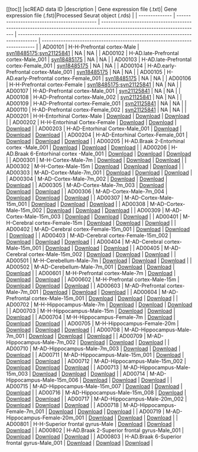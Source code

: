 [[toc]]
|scREAD data ID |description | Gene expression file (.txt)| Gene expression file (.fst)|Processed Seurat object (.rds) |
| -------------- | -------------------------------------------- | ----------------------------------------------------------------------------------------------------------------------- | -------------------------------------------------------------------------------------- | --------------------------------------------------------------------------- |
| AD00101 | H-H-Prefrontal cortex-Male | [syn18485175](https://www.synapse.org/#!Synapse:syn18485175);[syn21125841](https://www.synapse.org/#!Synapse:syn21125841) | NA | NA |
| AD00102 | H-AD.late-Prefrontal cortex-Male_001 | [syn18485175](https://www.synapse.org/#!Synapse:syn18485175) | NA | NA |
| AD00103 | H-AD.late-Prefrontal cortex-Female_001 | [syn18485175](https://www.synapse.org/#!Synapse:syn18485175) | NA | NA |
| AD00104 | H-AD.early-Prefrontal cortex-Male_001 | [syn18485175](https://www.synapse.org/#!Synapse:syn18485175) | NA | NA |
| AD00105 | H-AD.early-Prefrontal cortex-Female_001 | [syn18485175](https://www.synapse.org/#!Synapse:syn18485175) | NA | NA |
| AD00106 | H-H-Prefrontal cortex-Female | [syn18485175](https://www.synapse.org/#!Synapse:syn18485175);[syn21125841](https://www.synapse.org/#!Synapse:syn21125841) | NA | NA |
| AD00107 | H-AD-Prefrontal cortex-Male_001 | [syn21125841](https://www.synapse.org/#!Synapse:syn21125841) | NA | NA |
| AD00108 | H-AD-Prefrontal cortex-Male_002 | [syn21125841](https://www.synapse.org/#!Synapse:syn21125841) | NA | NA |
| AD00109 | H-AD-Prefrontal cortex-Female_001 | [syn21125841](https://www.synapse.org/#!Synapse:syn21125841) | NA | NA |
| AD00110 | H-AD-Prefrontal cortex-Female_002 | [syn21125841](https://www.synapse.org/#!Synapse:syn21125841) | NA | NA |
| AD00201 | H-H-Entorhinal Cortex-Male | [Download](https://bmbl.bmi.osumc.edu/downloadFiles/scread/expression/AD00201_expr.txt.zip) | [Download](https://bmbl.bmi.osumc.edu/downloadFiles/scread/label/AD00201_cell_label.txt.zip) | [Download](https://bmbl.bmi.osumc.edu/downloadFiles/scread/obj/AD00201.obj) |
| AD00202 | H-H-Entorhinal Cortex-Female | [Download](https://bmbl.bmi.osumc.edu/downloadFiles/scread/expression/AD00202_expr.txt.zip) | [Download](https://bmbl.bmi.osumc.edu/downloadFiles/scread/label/AD00202_cell_label.txt.zip) | [Download](https://bmbl.bmi.osumc.edu/downloadFiles/scread/obj/AD00202.obj) |
| AD00203 | H-AD-Entorhinal Cortex-Male_001 | [Download](https://bmbl.bmi.osumc.edu/downloadFiles/scread/expression/AD00203_expr.txt.zip) | [Download](https://bmbl.bmi.osumc.edu/downloadFiles/scread/label/AD00203_cell_label.txt.zip) | [Download](https://bmbl.bmi.osumc.edu/downloadFiles/scread/obj/AD00203.obj) |
| AD00204 | H-AD-Entorhinal Cortex-Female_001 | [Download](https://bmbl.bmi.osumc.edu/downloadFiles/scread/expression/AD00204_expr.txt.zip) | [Download](https://bmbl.bmi.osumc.edu/downloadFiles/scread/label/AD00204_cell_label.txt.zip) | [Download](https://bmbl.bmi.osumc.edu/downloadFiles/scread/obj/AD00204.obj) |
| AD00205 | H-AD.Braak 2-Entorhinal cortex -Male_001 | [Download](https://bmbl.bmi.osumc.edu/downloadFiles/scread/expression/AD00205_expr.txt.zip) | [Download](https://bmbl.bmi.osumc.edu/downloadFiles/scread/label/AD00205_cell_label.txt.zip) | [Download](https://bmbl.bmi.osumc.edu/downloadFiles/scread/obj/AD00205.obj) |
| AD00206 | H-AD.Braak 6-Entorhinal cortex -Male_001 | [Download](https://bmbl.bmi.osumc.edu/downloadFiles/scread/expression/AD00206_expr.txt.zip) | [Download](https://bmbl.bmi.osumc.edu/downloadFiles/scread/label/AD00206_cell_label.txt.zip) | [Download](https://bmbl.bmi.osumc.edu/downloadFiles/scread/obj/AD00206.obj) |
| AD00301 | M-H-Cortex-Male-7m | [Download](https://bmbl.bmi.osumc.edu/downloadFiles/scread/expression/AD00301_expr.txt.zip) | [Download](https://bmbl.bmi.osumc.edu/downloadFiles/scread/label/AD00301_cell_label.txt.zip) | [Download](https://bmbl.bmi.osumc.edu/downloadFiles/scread/obj/AD00301.obj) |
| AD00302 | M-H-Cortex-Male-15m | [Download](https://bmbl.bmi.osumc.edu/downloadFiles/scread/expression/AD00302_expr.txt.zip) | [Download](https://bmbl.bmi.osumc.edu/downloadFiles/scread/label/AD00302_cell_label.txt.zip) | [Download](https://bmbl.bmi.osumc.edu/downloadFiles/scread/obj/AD00302.obj) |
| AD00303 | M-AD-Cortex-Male-7m_001 | [Download](https://bmbl.bmi.osumc.edu/downloadFiles/scread/expression/AD00303_expr.txt.zip) | [Download](https://bmbl.bmi.osumc.edu/downloadFiles/scread/label/AD00303_cell_label.txt.zip) | [Download](https://bmbl.bmi.osumc.edu/downloadFiles/scread/obj/AD00303.obj) |
| AD00304 | M-AD-Cortex-Male-7m_002 | [Download](https://bmbl.bmi.osumc.edu/downloadFiles/scread/expression/AD00304_expr.txt.zip) | [Download](https://bmbl.bmi.osumc.edu/downloadFiles/scread/label/AD00304_cell_label.txt.zip) | [Download](https://bmbl.bmi.osumc.edu/downloadFiles/scread/obj/AD00304.obj) |
| AD00305 | M-AD-Cortex-Male-7m_003 | [Download](https://bmbl.bmi.osumc.edu/downloadFiles/scread/expression/AD00305_expr.txt.zip) | [Download](https://bmbl.bmi.osumc.edu/downloadFiles/scread/label/AD00305_cell_label.txt.zip) | [Download](https://bmbl.bmi.osumc.edu/downloadFiles/scread/obj/AD00305.obj) |
| AD00306 | M-AD-Cortex-Male-7m_004 | [Download](https://bmbl.bmi.osumc.edu/downloadFiles/scread/expression/AD00306_expr.txt.zip) | [Download](https://bmbl.bmi.osumc.edu/downloadFiles/scread/label/AD00306_cell_label.txt.zip) | [Download](https://bmbl.bmi.osumc.edu/downloadFiles/scread/obj/AD00306.obj) |
| AD00307 | M-AD-Cortex-Male-15m_001 | [Download](https://bmbl.bmi.osumc.edu/downloadFiles/scread/expression/AD00307_expr.txt.zip) | [Download](https://bmbl.bmi.osumc.edu/downloadFiles/scread/label/AD00307_cell_label.txt.zip) | [Download](https://bmbl.bmi.osumc.edu/downloadFiles/scread/obj/AD00307.obj) |
| AD00308 | M-AD-Cortex-Male-15m_002 | [Download](https://bmbl.bmi.osumc.edu/downloadFiles/scread/expression/AD00308_expr.txt.zip) | [Download](https://bmbl.bmi.osumc.edu/downloadFiles/scread/label/AD00308_cell_label.txt.zip) | [Download](https://bmbl.bmi.osumc.edu/downloadFiles/scread/obj/AD00308.obj) |
| AD00309 | M-AD-Cortex-Male-15m_003 | [Download](https://bmbl.bmi.osumc.edu/downloadFiles/scread/expression/AD00309_expr.txt.zip) | [Download](https://bmbl.bmi.osumc.edu/downloadFiles/scread/label/AD00309_cell_label.txt.zip) | [Download](https://bmbl.bmi.osumc.edu/downloadFiles/scread/obj/AD00309.obj) |
| AD00401 | M-H-Cerebral cortex-Female-15m | [Download](https://bmbl.bmi.osumc.edu/downloadFiles/scread/expression/AD00401_expr.txt.zip) | [Download](https://bmbl.bmi.osumc.edu/downloadFiles/scread/label/AD00401_cell_label.txt.zip) | [Download](https://bmbl.bmi.osumc.edu/downloadFiles/scread/obj/AD00401.obj) |
| AD00402 | M-AD-Cerebral cortex-Female-15m_001 | [Download](https://bmbl.bmi.osumc.edu/downloadFiles/scread/expression/AD00402_expr.txt.zip) | [Download](https://bmbl.bmi.osumc.edu/downloadFiles/scread/label/AD00402_cell_label.txt.zip) | [Download](https://bmbl.bmi.osumc.edu/downloadFiles/scread/obj/AD00402.obj) |
| AD00403 | M-AD-Cerebral cortex-Female-15m_002 | [Download](https://bmbl.bmi.osumc.edu/downloadFiles/scread/expression/AD00403_expr.txt.zip) | [Download](https://bmbl.bmi.osumc.edu/downloadFiles/scread/label/AD00403_cell_label.txt.zip) | [Download](https://bmbl.bmi.osumc.edu/downloadFiles/scread/obj/AD00403.obj) |
| AD00404 | M-AD-Cerebral cortex-Male-15m_001 | [Download](https://bmbl.bmi.osumc.edu/downloadFiles/scread/expression/AD00404_expr.txt.zip) | [Download](https://bmbl.bmi.osumc.edu/downloadFiles/scread/label/AD00404_cell_label.txt.zip) | [Download](https://bmbl.bmi.osumc.edu/downloadFiles/scread/obj/AD00404.obj) |
| AD00405 | M-AD-Cerebral cortex-Male-15m_002 | [Download](https://bmbl.bmi.osumc.edu/downloadFiles/scread/expression/AD00405_expr.txt.zip) | [Download](https://bmbl.bmi.osumc.edu/downloadFiles/scread/label/AD00405_cell_label.txt.zip) | [Download](https://bmbl.bmi.osumc.edu/downloadFiles/scread/obj/AD00405.obj) |
| AD00501 | M-H-Cerebellum-Male-7m | [Download](https://bmbl.bmi.osumc.edu/downloadFiles/scread/expression/AD00501_expr.txt.zip) | [Download](https://bmbl.bmi.osumc.edu/downloadFiles/scread/label/AD00501_cell_label.txt.zip) | [Download](https://bmbl.bmi.osumc.edu/downloadFiles/scread/obj/AD00501.obj) |
| AD00502 | M-AD-Cerebellum-Male-7m_001 | [Download](https://bmbl.bmi.osumc.edu/downloadFiles/scread/expression/AD00502_expr.txt.zip) | [Download](https://bmbl.bmi.osumc.edu/downloadFiles/scread/label/AD00502_cell_label.txt.zip) | [Download](https://bmbl.bmi.osumc.edu/downloadFiles/scread/obj/AD00502.obj) |
| AD00601 | M-H-Prefrontal cortex-Male-7m | [Download](https://bmbl.bmi.osumc.edu/downloadFiles/scread/expression/AD00601_expr.txt.zip) | [Download](https://bmbl.bmi.osumc.edu/downloadFiles/scread/label/AD00601_cell_label.txt.zip) | [Download](https://bmbl.bmi.osumc.edu/downloadFiles/scread/obj/AD00601.obj) |
| AD00602 | M-H-Prefrontal cortex-Male-15m | [Download](https://bmbl.bmi.osumc.edu/downloadFiles/scread/expression/AD00602_expr.txt.zip) | [Download](https://bmbl.bmi.osumc.edu/downloadFiles/scread/label/AD00602_cell_label.txt.zip) | [Download](https://bmbl.bmi.osumc.edu/downloadFiles/scread/obj/AD00602.obj) |
| AD00603 | M-AD-Prefrontal cortex-Male-7m_001 | [Download](https://bmbl.bmi.osumc.edu/downloadFiles/scread/expression/AD00603_expr.txt.zip) | [Download](https://bmbl.bmi.osumc.edu/downloadFiles/scread/label/AD00603_cell_label.txt.zip) | [Download](https://bmbl.bmi.osumc.edu/downloadFiles/scread/obj/AD00603.obj) |
| AD00604 | M-AD-Prefrontal cortex-Male-15m_001 | [Download](https://bmbl.bmi.osumc.edu/downloadFiles/scread/expression/AD00604_expr.txt.zip) | [Download](https://bmbl.bmi.osumc.edu/downloadFiles/scread/label/AD00604_cell_label.txt.zip) | [Download](https://bmbl.bmi.osumc.edu/downloadFiles/scread/obj/AD00604.obj) |
| AD00702 | M-H-Hippocampus-Male-7m | [Download](https://bmbl.bmi.osumc.edu/downloadFiles/scread/expression/AD00702_expr.txt.zip) | [Download](https://bmbl.bmi.osumc.edu/downloadFiles/scread/label/AD00702_cell_label.txt.zip) | [Download](https://bmbl.bmi.osumc.edu/downloadFiles/scread/obj/AD00702.obj) |
| AD00703 | M-H-Hippocampus-Male-15m | [Download](https://bmbl.bmi.osumc.edu/downloadFiles/scread/expression/AD00703_expr.txt.zip) | [Download](https://bmbl.bmi.osumc.edu/downloadFiles/scread/label/AD00703_cell_label.txt.zip) | [Download](https://bmbl.bmi.osumc.edu/downloadFiles/scread/obj/AD00703.obj) |
| AD00704 | M-H-Hippocampus-Female-7m | [Download](https://bmbl.bmi.osumc.edu/downloadFiles/scread/expression/AD00704_expr.txt.zip) | [Download](https://bmbl.bmi.osumc.edu/downloadFiles/scread/label/AD00704_cell_label.txt.zip) | [Download](https://bmbl.bmi.osumc.edu/downloadFiles/scread/obj/AD00704.obj) |
| AD00705 | M-H-Hippocampus-Female-20m | [Download](https://bmbl.bmi.osumc.edu/downloadFiles/scread/expression/AD00705_expr.txt.zip) | [Download](https://bmbl.bmi.osumc.edu/downloadFiles/scread/label/AD00705_cell_label.txt.zip) | [Download](https://bmbl.bmi.osumc.edu/downloadFiles/scread/obj/AD00705.obj) |
| AD00708 | M-AD-Hippocampus-Male-7m_001 | [Download](https://bmbl.bmi.osumc.edu/downloadFiles/scread/expression/AD00708_expr.txt.zip) | [Download](https://bmbl.bmi.osumc.edu/downloadFiles/scread/label/AD00708_cell_label.txt.zip) | [Download](https://bmbl.bmi.osumc.edu/downloadFiles/scread/obj/AD00708.obj) |
| AD00709 | M-AD-Hippocampus-Male-7m_002 | [Download](https://bmbl.bmi.osumc.edu/downloadFiles/scread/expression/AD00709_expr.txt.zip) | [Download](https://bmbl.bmi.osumc.edu/downloadFiles/scread/label/AD00709_cell_label.txt.zip) | [Download](https://bmbl.bmi.osumc.edu/downloadFiles/scread/obj/AD00709.obj) |
| AD00710 | M-AD-Hippocampus-Male-7m_003 | [Download](https://bmbl.bmi.osumc.edu/downloadFiles/scread/expression/AD00710_expr.txt.zip) | [Download](https://bmbl.bmi.osumc.edu/downloadFiles/scread/label/AD00710_cell_label.txt.zip) | [Download](https://bmbl.bmi.osumc.edu/downloadFiles/scread/obj/AD00710.obj) |
| AD00711 | M-AD-Hippocampus-Male-15m_001 | [Download](https://bmbl.bmi.osumc.edu/downloadFiles/scread/expression/AD00711_expr.txt.zip) | [Download](https://bmbl.bmi.osumc.edu/downloadFiles/scread/label/AD00711_cell_label.txt.zip) | [Download](https://bmbl.bmi.osumc.edu/downloadFiles/scread/obj/AD00711.obj) |
| AD00712 | M-AD-Hippocampus-Male-15m_002 | [Download](https://bmbl.bmi.osumc.edu/downloadFiles/scread/expression/AD00712_expr.txt.zip) | [Download](https://bmbl.bmi.osumc.edu/downloadFiles/scread/label/AD00712_cell_label.txt.zip) | [Download](https://bmbl.bmi.osumc.edu/downloadFiles/scread/obj/AD00712.obj) |
| AD00713 | M-AD-Hippocampus-Male-15m_003 | [Download](https://bmbl.bmi.osumc.edu/downloadFiles/scread/expression/AD00713_expr.txt.zip) | [Download](https://bmbl.bmi.osumc.edu/downloadFiles/scread/label/AD00713_cell_label.txt.zip) | [Download](https://bmbl.bmi.osumc.edu/downloadFiles/scread/obj/AD00713.obj) |
| AD00714 | M-AD-Hippocampus-Male-15m_006 | [Download](https://bmbl.bmi.osumc.edu/downloadFiles/scread/expression/AD00714_expr.txt.zip) | [Download](https://bmbl.bmi.osumc.edu/downloadFiles/scread/label/AD00714_cell_label.txt.zip) | [Download](https://bmbl.bmi.osumc.edu/downloadFiles/scread/obj/AD00714.obj) |
| AD00715 | M-AD-Hippocampus-Male-15m_007 | [Download](https://bmbl.bmi.osumc.edu/downloadFiles/scread/expression/AD00715_expr.txt.zip) | [Download](https://bmbl.bmi.osumc.edu/downloadFiles/scread/label/AD00715_cell_label.txt.zip) | [Download](https://bmbl.bmi.osumc.edu/downloadFiles/scread/obj/AD00715.obj) |
| AD00716 | M-AD-Hippocampus-Male-15m_008 | [Download](https://bmbl.bmi.osumc.edu/downloadFiles/scread/expression/AD00716_expr.txt.zip) | [Download](https://bmbl.bmi.osumc.edu/downloadFiles/scread/label/AD00716_cell_label.txt.zip) | [Download](https://bmbl.bmi.osumc.edu/downloadFiles/scread/obj/AD00716.obj) |
| AD00717 | M-AD-Hippocampus-Male-20m_002 | [Download](https://bmbl.bmi.osumc.edu/downloadFiles/scread/expression/AD00717_expr.txt.zip) | [Download](https://bmbl.bmi.osumc.edu/downloadFiles/scread/label/AD00717_cell_label.txt.zip) | [Download](https://bmbl.bmi.osumc.edu/downloadFiles/scread/obj/AD00717.obj) |
| AD00718 | M-AD-Hippocampus-Female-7m_001 | [Download](https://bmbl.bmi.osumc.edu/downloadFiles/scread/expression/AD00718_expr.txt.zip) | [Download](https://bmbl.bmi.osumc.edu/downloadFiles/scread/label/AD00718_cell_label.txt.zip) | [Download](https://bmbl.bmi.osumc.edu/downloadFiles/scread/obj/AD00718.obj) |
| AD00719 | M-AD-Hippocampus-Female-20m_001 | [Download](https://bmbl.bmi.osumc.edu/downloadFiles/scread/expression/AD00719_expr.txt.zip) | [Download](https://bmbl.bmi.osumc.edu/downloadFiles/scread/label/AD00719_cell_label.txt.zip) | [Download](https://bmbl.bmi.osumc.edu/downloadFiles/scread/obj/AD00719.obj) |
| AD00801 | H-H-Superior frontal gyrus-Male | [Download](https://bmbl.bmi.osumc.edu/downloadFiles/scread/expression/AD00801_expr.txt.zip) | [Download](https://bmbl.bmi.osumc.edu/downloadFiles/scread/label/AD00801_cell_label.txt.zip) | [Download](https://bmbl.bmi.osumc.edu/downloadFiles/scread/obj/AD00801.obj) |
| AD00802 | H-AD.Braak 2-Superior frontal gyrus-Male_001 | [Download](https://bmbl.bmi.osumc.edu/downloadFiles/scread/expression/AD00802_expr.txt.zip) | [Download](https://bmbl.bmi.osumc.edu/downloadFiles/scread/label/AD00802_cell_label.txt.zip) | [Download](https://bmbl.bmi.osumc.edu/downloadFiles/scread/obj/AD00802.obj) |
| AD00803 | H-AD.Braak 6-Superior frontal gyrus-Male_001 | [Download](https://bmbl.bmi.osumc.edu/downloadFiles/scread/expression/AD00803_expr.txt.zip) | [Download](https://bmbl.bmi.osumc.edu/downloadFiles/scread/label/AD00803_cell_label.txt.zip) | [Download](https://bmbl.bmi.osumc.edu/downloadFiles/scread/obj/AD00803.obj) |

